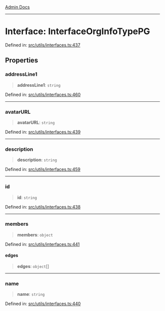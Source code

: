 [Admin Docs](/)

***

# Interface: InterfaceOrgInfoTypePG

Defined in: [src/utils/interfaces.ts:437](https://github.com/PalisadoesFoundation/talawa-admin/blob/main/src/utils/interfaces.ts#L437)

## Properties

### addressLine1

> **addressLine1**: `string`

Defined in: [src/utils/interfaces.ts:460](https://github.com/PalisadoesFoundation/talawa-admin/blob/main/src/utils/interfaces.ts#L460)

***

### avatarURL

> **avatarURL**: `string`

Defined in: [src/utils/interfaces.ts:439](https://github.com/PalisadoesFoundation/talawa-admin/blob/main/src/utils/interfaces.ts#L439)

***

### description

> **description**: `string`

Defined in: [src/utils/interfaces.ts:459](https://github.com/PalisadoesFoundation/talawa-admin/blob/main/src/utils/interfaces.ts#L459)

***

### id

> **id**: `string`

Defined in: [src/utils/interfaces.ts:438](https://github.com/PalisadoesFoundation/talawa-admin/blob/main/src/utils/interfaces.ts#L438)

***

### members

> **members**: `object`

Defined in: [src/utils/interfaces.ts:441](https://github.com/PalisadoesFoundation/talawa-admin/blob/main/src/utils/interfaces.ts#L441)

#### edges

> **edges**: `object`[]

***

### name

> **name**: `string`

Defined in: [src/utils/interfaces.ts:440](https://github.com/PalisadoesFoundation/talawa-admin/blob/main/src/utils/interfaces.ts#L440)
